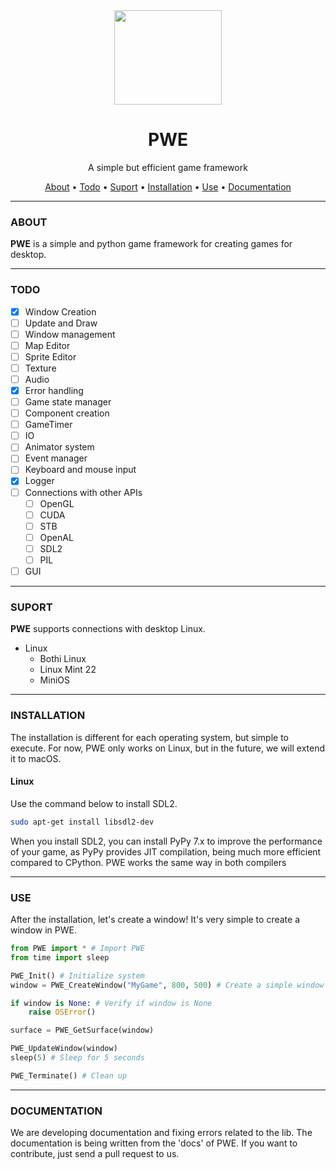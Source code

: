 <div align="center">
  <img width="172" height="151" src="https://private-user-images.githubusercontent.com/109036036/405478896-478e7dd8-4b29-4e9b-94aa-4a805358a03f.png?jwt=eyJhbGciOiJIUzI1NiIsInR5cCI6IkpXVCJ9.eyJpc3MiOiJnaXRodWIuY29tIiwiYXVkIjoicmF3LmdpdGh1YnVzZXJjb250ZW50LmNvbSIsImtleSI6ImtleTUiLCJleHAiOjE3Mzc1MjIxNjMsIm5iZiI6MTczNzUyMTg2MywicGF0aCI6Ii8xMDkwMzYwMzYvNDA1NDc4ODk2LTQ3OGU3ZGQ4LTRiMjktNGU5Yi05NGFhLTRhODA1MzU4YTAzZi5wbmc_WC1BbXotQWxnb3JpdGhtPUFXUzQtSE1BQy1TSEEyNTYmWC1BbXotQ3JlZGVudGlhbD1BS0lBVkNPRFlMU0E1M1BRSzRaQSUyRjIwMjUwMTIyJTJGdXMtZWFzdC0xJTJGczMlMkZhd3M0X3JlcXVlc3QmWC1BbXotRGF0ZT0yMDI1MDEyMlQwNDU3NDNaJlgtQW16LUV4cGlyZXM9MzAwJlgtQW16LVNpZ25hdHVyZT0yYjM5ZGRmNGJkZGQ3ZjZiYjMzM2E1OWNkMTU5YjlmYWVmODQ3NzUzYTc3MDFjYTViYjIxZmI3NjdlNmIwZjgwJlgtQW16LVNpZ25lZEhlYWRlcnM9aG9zdCJ9.yROhL7TpggpwzHw7C1YJ5zPIA_9CY3PePfNXHoZOSmk">

  <h1>PWE</h1>
  A simple but efficient game framework

  <a href="#about">About</a> • 
  <a href="#todo">Todo</a> • 
  <a href="#suport">Suport</a> • 
  <a href="#installation">Installation</a> • 
  <a href="#use">Use</a> •
  <a href="#documentation">Documentation</a>
</div>

<hr>

### ABOUT
**PWE** is a simple and python game framework for creating games for desktop.

<hr>

### TODO
  - [x] Window Creation
  - [ ] Update and Draw
  - [ ] Window management
  - [ ] Map Editor
  - [ ] Sprite Editor
  - [ ] Texture
  - [ ] Audio
  - [x] Error handling
  - [ ] Game state manager  
  - [ ] Component creation
  - [ ] GameTimer
  - [ ] IO
  - [ ] Animator system
  - [ ] Event manager
  - [ ] Keyboard and mouse input
  - [x] Logger
  - [ ] Connections with other APIs
    - [ ] OpenGL
    - [ ] CUDA
    - [ ] STB
    - [ ] OpenAL
    - [ ] SDL2
    - [ ] PIL
  - [ ] GUI

<hr>

### SUPORT
**PWE** supports connections with desktop Linux.

 * Linux
    * Bothi Linux
    * Linux Mint 22
    * MiniOS

<hr>

### INSTALLATION
The installation is different for each operating system, but simple to execute. For now, PWE only works on Linux, but in the future, we will extend it to macOS.

#### Linux
Use the command below to install SDL2.

```bash
sudo apt-get install libsdl2-dev
```

When you install SDL2, you can install PyPy 7.x to improve the performance of your game, as PyPy provides JIT compilation, being much more efficient compared to CPython. PWE works the same way in both compilers

<hr>

### USE
After the installation, let's create a window! It's very simple to create a window in PWE.

```python
from PWE import * # Import PWE
from time import sleep

PWE_Init() # Initialize system
window = PWE_CreateWindow("MyGame", 800, 500) # Create a simple window

if window is None: # Verify if window is None
    raise OSError()

surface = PWE_GetSurface(window)

PWE_UpdateWindow(window)
sleep(5) # Sleep for 5 seconds

PWE_Terminate() # Clean up
```

<hr>

### DOCUMENTATION

We are developing documentation and fixing errors related to the lib. The documentation is being written from the 'docs' of PWE. If you want to contribute, just send a pull request to us.